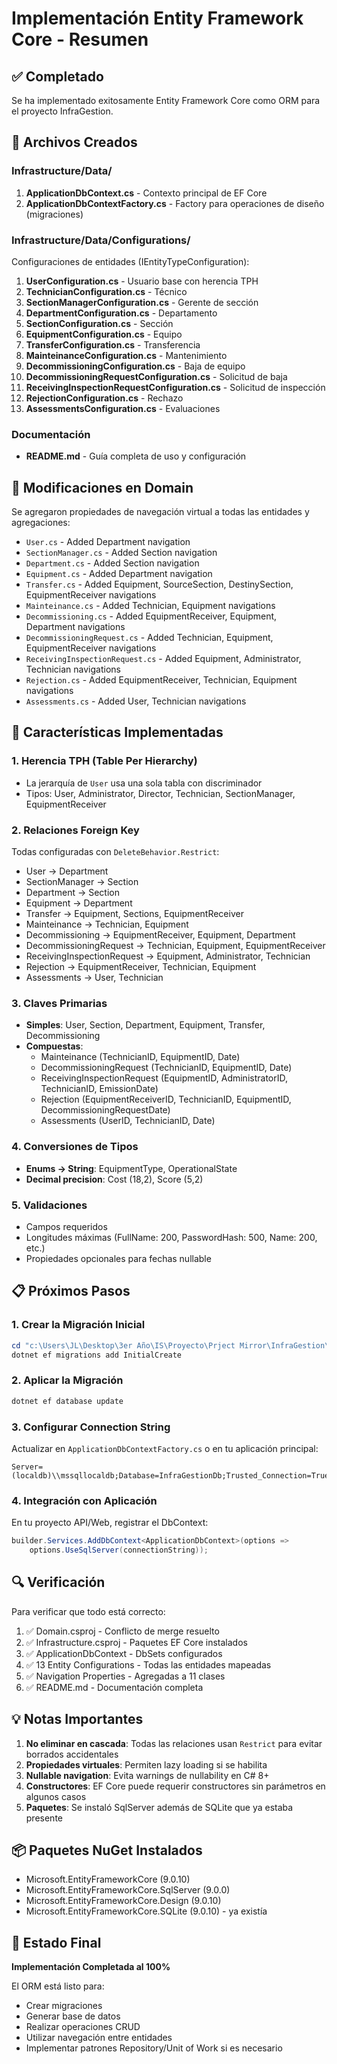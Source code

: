 # Implementación Entity Framework Core - Resumen

## ✅ Completado

Se ha implementado exitosamente Entity Framework Core como ORM para el proyecto InfraGestion.

## 📁 Archivos Creados

### Infrastructure/Data/
1. **ApplicationDbContext.cs** - Contexto principal de EF Core
2. **ApplicationDbContextFactory.cs** - Factory para operaciones de diseño (migraciones)

### Infrastructure/Data/Configurations/
Configuraciones de entidades (IEntityTypeConfiguration):
1. **UserConfiguration.cs** - Usuario base con herencia TPH
2. **TechnicianConfiguration.cs** - Técnico
3. **SectionManagerConfiguration.cs** - Gerente de sección
4. **DepartmentConfiguration.cs** - Departamento
5. **SectionConfiguration.cs** - Sección
6. **EquipmentConfiguration.cs** - Equipo
7. **TransferConfiguration.cs** - Transferencia
8. **MainteinanceConfiguration.cs** - Mantenimiento
9. **DecommissioningConfiguration.cs** - Baja de equipo
10. **DecommissioningRequestConfiguration.cs** - Solicitud de baja
11. **ReceivingInspectionRequestConfiguration.cs** - Solicitud de inspección
12. **RejectionConfiguration.cs** - Rechazo
13. **AssessmentsConfiguration.cs** - Evaluaciones

### Documentación
- **README.md** - Guía completa de uso y configuración

## 🔧 Modificaciones en Domain

Se agregaron propiedades de navegación virtual a todas las entidades y agregaciones:
- `User.cs` - Added Department navigation
- `SectionManager.cs` - Added Section navigation
- `Department.cs` - Added Section navigation
- `Equipment.cs` - Added Department navigation
- `Transfer.cs` - Added Equipment, SourceSection, DestinySection, EquipmentReceiver navigations
- `Mainteinance.cs` - Added Technician, Equipment navigations
- `Decommissioning.cs` - Added EquipmentReceiver, Equipment, Department navigations
- `DecommissioningRequest.cs` - Added Technician, Equipment, EquipmentReceiver navigations
- `ReceivingInspectionRequest.cs` - Added Equipment, Administrator, Technician navigations
- `Rejection.cs` - Added EquipmentReceiver, Technician, Equipment navigations
- `Assessments.cs` - Added User, Technician navigations

## 🎯 Características Implementadas

### 1. Herencia TPH (Table Per Hierarchy)
- La jerarquía de `User` usa una sola tabla con discriminador
- Tipos: User, Administrator, Director, Technician, SectionManager, EquipmentReceiver

### 2. Relaciones Foreign Key
Todas configuradas con `DeleteBehavior.Restrict`:
- User → Department
- SectionManager → Section
- Department → Section
- Equipment → Department
- Transfer → Equipment, Sections, EquipmentReceiver
- Mainteinance → Technician, Equipment
- Decommissioning → EquipmentReceiver, Equipment, Department
- DecommissioningRequest → Technician, Equipment, EquipmentReceiver
- ReceivingInspectionRequest → Equipment, Administrator, Technician
- Rejection → EquipmentReceiver, Technician, Equipment
- Assessments → User, Technician

### 3. Claves Primarias
- **Simples**: User, Section, Department, Equipment, Transfer, Decommissioning
- **Compuestas**: 
  - Mainteinance (TechnicianID, EquipmentID, Date)
  - DecommissioningRequest (TechnicianID, EquipmentID, Date)
  - ReceivingInspectionRequest (EquipmentID, AdministratorID, TechnicianID, EmissionDate)
  - Rejection (EquipmentReceiverID, TechnicianID, EquipmentID, DecommissioningRequestDate)
  - Assessments (UserID, TechnicianID, Date)

### 4. Conversiones de Tipos
- **Enums → String**: EquipmentType, OperationalState
- **Decimal precision**: Cost (18,2), Score (5,2)

### 5. Validaciones
- Campos requeridos
- Longitudes máximas (FullName: 200, PasswordHash: 500, Name: 200, etc.)
- Propiedades opcionales para fechas nullable

## 📋 Próximos Pasos

### 1. Crear la Migración Inicial
```powershell
cd "c:\Users\JL\Desktop\3er Año\IS\Proyecto\Prject Mirror\InfraGestion\src\Infrastructure"
dotnet ef migrations add InitialCreate
```

### 2. Aplicar la Migración
```powershell
dotnet ef database update
```

### 3. Configurar Connection String
Actualizar en `ApplicationDbContextFactory.cs` o en tu aplicación principal:
```
Server=(localdb)\\mssqllocaldb;Database=InfraGestionDb;Trusted_Connection=True
```

### 4. Integración con Aplicación
En tu proyecto API/Web, registrar el DbContext:
```csharp
builder.Services.AddDbContext<ApplicationDbContext>(options =>
    options.UseSqlServer(connectionString));
```

## 🔍 Verificación

Para verificar que todo está correcto:
1. ✅ Domain.csproj - Conflicto de merge resuelto
2. ✅ Infrastructure.csproj - Paquetes EF Core instalados
3. ✅ ApplicationDbContext - DbSets configurados
4. ✅ 13 Entity Configurations - Todas las entidades mapeadas
5. ✅ Navigation Properties - Agregadas a 11 clases
6. ✅ README.md - Documentación completa

## 💡 Notas Importantes

1. **No eliminar en cascada**: Todas las relaciones usan `Restrict` para evitar borrados accidentales
2. **Propiedades virtuales**: Permiten lazy loading si se habilita
3. **Nullable navigation**: Evita warnings de nullability en C# 8+
4. **Constructores**: EF Core puede requerir constructores sin parámetros en algunos casos
5. **Paquetes**: Se instaló SqlServer además de SQLite que ya estaba presente

## 📦 Paquetes NuGet Instalados

- Microsoft.EntityFrameworkCore (9.0.10)
- Microsoft.EntityFrameworkCore.SqlServer (9.0.0)
- Microsoft.EntityFrameworkCore.Design (9.0.10)
- Microsoft.EntityFrameworkCore.SQLite (9.0.10) - ya existía

## 🎉 Estado Final

**Implementación Completada al 100%**

El ORM está listo para:
- Crear migraciones
- Generar base de datos
- Realizar operaciones CRUD
- Utilizar navegación entre entidades
- Implementar patrones Repository/Unit of Work si es necesario
